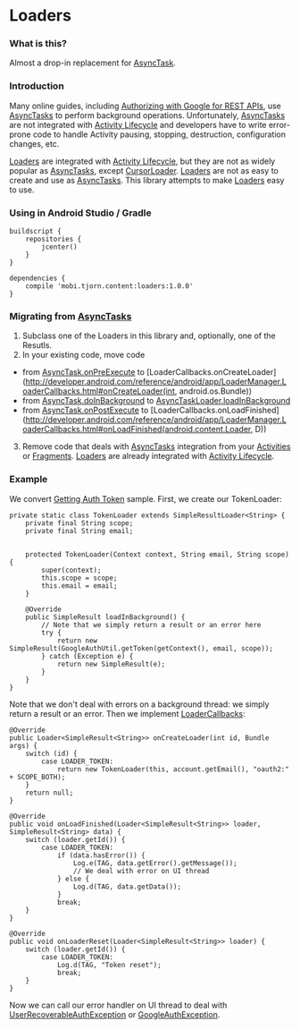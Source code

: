 # Loaders

### What is this?
Almost a drop-in replacement for [AsyncTask](http://developer.android.com/reference/android/os/AsyncTask.html).

### Introduction
Many online guides, including [Authorizing with Google for REST APIs](https://developers.google.com/android/guides/http-auth#extend_asynctask_to_get_the_auth_token), use [AsyncTasks](http://developer.android.com/reference/android/os/AsyncTask.html) 
to perform background operations.
Unfortunately, [AsyncTasks](http://developer.android.com/reference/android/os/AsyncTask.html) are not
integrated with [Activity Lifecycle](http://developer.android.com/guide/components/activities.html#Lifecycle) and developers have to write error-prone code to handle Activity pausing, stopping, destruction, configuration changes, etc.

[Loaders](http://developer.android.com/guide/components/loaders.html) are integrated with 
[Activity Lifecycle](http://developer.android.com/guide/components/activities.html#Lifecycle), 
but they are not as widely popular as [AsyncTasks](http://developer.android.com/reference/android/os/AsyncTask.html),
except [CursorLoader](http://developer.android.com/reference/android/content/CursorLoader.html).
[Loaders](http://developer.android.com/guide/components/loaders.html) are not as easy to create and use as [AsyncTasks](http://developer.android.com/reference/android/os/AsyncTask.html).
This library attempts to make [Loaders](http://developer.android.com/guide/components/loaders.html) easy to use.

### Using in Android Studio / Gradle

```
buildscript {
    repositories {
        jcenter()
    }
}
```

```
dependencies {
    compile 'mobi.tjorn.content:loaders:1.0.0'
}
```

### Migrating from [AsyncTasks](http://developer.android.com/reference/android/os/AsyncTask.html)
1. Subclass one of the Loaders in this library and, optionally, one of the Resutls.
2. In your existing code, move code
  - from [AsyncTask.onPreExecute](http://developer.android.com/reference/android/os/AsyncTask.html#onPreExecute()) to 
    [LoaderCallbacks.onCreateLoader](http://developer.android.com/reference/android/app/LoaderManager.LoaderCallbacks.html#onCreateLoader(int, android.os.Bundle))
  - from [AsyncTask.doInBackground](http://developer.android.com/reference/android/os/AsyncTask.html#doInBackground(Params...)) to
    [AsyncTaskLoader.loadInBackground](http://developer.android.com/reference/android/content/AsyncTaskLoader.html#loadInBackground())
  - from [AsyncTask.onPostExecute](http://developer.android.com/reference/android/os/AsyncTask.html#onPostExecute(Result)) to
    [LoaderCallbacks.onLoadFinished](http://developer.android.com/reference/android/app/LoaderManager.LoaderCallbacks.html#onLoadFinished(android.content.Loader<D>, D))
3. Remove code that deals with [AsyncTasks](http://developer.android.com/reference/android/os/AsyncTask.html) integration from your
[Activities](http://developer.android.com/reference/android/app/Activity.html) or [Fragments](http://developer.android.com/reference/android/app/Fragment.html).
[Loaders](http://developer.android.com/guide/components/loaders.html) are already integrated with [Activity Lifecycle](http://developer.android.com/guide/components/activities.html#Lifecycle).

### Example
We convert [Getting Auth Token](https://developers.google.com/android/guides/http-auth#extend_asynctask_to_get_the_auth_token) sample.  First, we create our TokenLoader:
```
private static class TokenLoader extends SimpleResultLoader<String> {
    private final String scope;
    private final String email;


    protected TokenLoader(Context context, String email, String scope) {
        super(context);
        this.scope = scope;
        this.email = email;
    }

    @Override
    public SimpleResult loadInBackground() {
        // Note that we simply return a result or an error here
        try {
            return new SimpleResult(GoogleAuthUtil.getToken(getContext(), email, scope));
        } catch (Exception e) {
            return new SimpleResult(e);
        }
    }
}
```
Note that we don't deal with errors on a background thread: we simply return a result or an error.
Then we implement [LoaderCallbacks](http://developer.android.com/reference/android/app/LoaderManager.LoaderCallbacks.html):
```
@Override
public Loader<SimpleResult<String>> onCreateLoader(int id, Bundle args) {
    switch (id) {
        case LOADER_TOKEN:
            return new TokenLoader(this, account.getEmail(), "oauth2:" + SCOPE_BOTH);
    }
    return null;
}

@Override
public void onLoadFinished(Loader<SimpleResult<String>> loader, SimpleResult<String> data) {
    switch (loader.getId()) {
        case LOADER_TOKEN:
            if (data.hasError()) {
                Log.e(TAG, data.getError().getMessage());
                // We deal with error on UI thread
            } else {
                Log.d(TAG, data.getData());
            }
            break;
    }
}

@Override
public void onLoaderReset(Loader<SimpleResult<String>> loader) {
    switch (loader.getId()) {
        case LOADER_TOKEN:
            Log.d(TAG, "Token reset");
            break;
    }
}
```
Now we can call our error handler on UI thread to deal with
[UserRecoverableAuthException](https://developers.google.com/android/reference/com/google/android/gms/auth/UserRecoverableAuthException) 
or [GoogleAuthException](https://developers.google.com/android/reference/com/google/android/gms/auth/GoogleAuthException).
